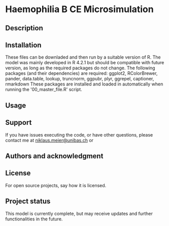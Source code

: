 # Haemophilia B CE Microsimulation

## Description





## Installation
These files can be downladed and then run by a suitable version of R. The model was mainly developed in R 4.2.1 but should be compatible with future version, as long as the required packages do not change.
The following packages (and their dependencies) are required: ggplot2, RColorBrewer, pander, data.table, lookup, truncnorm, ggpubr, plyr, ggrepel, captioner, rmarkdown
These packages are installed and loaded in automatically when running the '00_master_file.R' script.

## Usage




## Support
If you have issues executing the code, or have other questions, please contact me at niklaus.meier@unibas.ch or 

## Authors and acknowledgment


## License
For open source projects, say how it is licensed.

## Project status
This model is currently complete, but may receive updates and further functionalities in the future.

